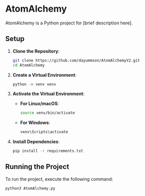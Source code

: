 # AtomAlchemy

AtomAlchemy is a Python project for [brief description here].

## Setup

1. **Clone the Repository**:
    ```bash
    git clone https://github.com/dayummson/AtomAlchemyV2.git
    cd AtomAlchemy
    ```

2. **Create a Virtual Environment**:
    ```bash
    python -m venv venv
    ```

3. **Activate the Virtual Environment**:
    - **For Linux/macOS**:
        ```bash
        source venv/bin/activate
        ```
    - **For Windows**:
        ```bash
        venv\Scripts\activate
        ```

4. **Install Dependencies**:
    ```bash
    pip install -r requirements.txt
    ```

## Running the Project

To run the project, execute the following command:

```bash
python3 AtomAlchemy.py

```
